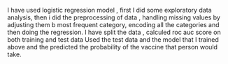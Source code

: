 I have used logistic regression model , first I did some exploratory data analysis, then i did the preprocessing of data , handling missing values by adjusting them b most frequent category, encoding all the categories and then doing the regression.
I have split the data , calculed roc auc score on both training and test data
Used the test data and the model that I trained above and the predicted the probability of the vaccine that person would take.
